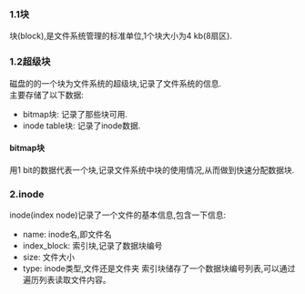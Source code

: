 ### 1.1块
块(block),是文件系统管理的标准单位,1个块大小为4 kb(8扇区).
### 1.2超级块
磁盘的的一个块为文件系统的超级块,记录了文件系统的信息.  
主要存储了以下数据:
* bitmap块: 记录了那些块可用.
* inode table块: 记录了inode数据.
#### bitmap块
用1 bit的数据代表一个块,记录文件系统中块的使用情况,从而做到快速分配数据块.
### 2.inode
inode(index node)记录了一个文件的基本信息,包含一下信息:
* name: inode名,即文件名
* index_block: 索引块,记录了数据块编号
* size: 文件大小
* type: inode类型,文件还是文件夹
索引块储存了一个数据块编号列表,可以通过遍历列表读取文件内容。